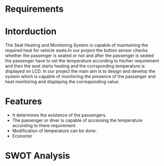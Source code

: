 # Requirements
# Intorduction
The Seat Heating and Monitoring System is capable of maintaining the required heat for vehicle seats.In our project the button sensor checks whether the passenger is seated or not and after the passenger is seated the passenger have to set the temperature according to his/her requirement and then the seat starts heating and the corrsponding temperature is displayed on LCD. 
In our project the main aim is to design and develop the system which is capable of monitoring the presence of the passenger and heat monitoring and displaying the corresponding value.
# Features
* It determines the existance of the passengers.
* The passenger or diver is capable of accessing the temperature according to there requirement.
* Modification of temperature can be done.
* Economic
# SWOT Analysis

